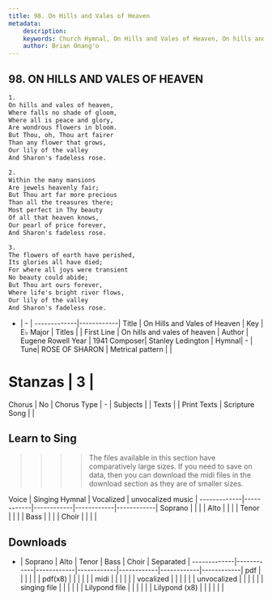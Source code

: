 ```yaml
---
title: 98. On Hills and Vales of Heaven
metadata:
    description: 
    keywords: Church Hymnal, On Hills and Vales of Heaven, On hills and vales of heaven, 
    author: Brian Onang'o
---
```



## 98. ON HILLS AND VALES OF HEAVEN

```txt
1.
On hills and vales of heaven, 
Where falls no shade of gloom, 
Where all is peace and glory, 
Are wondrous flowers in bloom. 
But Thou, oh, Thou art fairer 
Than any flower that grows, 
Our lily of the valley 
And Sharon's fadeless rose. 

2.
Within the many mansions 
Are jewels heavenly fair; 
But Thou art far more precious 
Than all the treasures there; 
Most perfect in Thy beauty 
Of all that heaven knows, 
Our pearl of price forever, 
And Sharon's fadeless rose. 

3.
The flowers of earth have perished, 
Its glories all have died; 
For where all joys were transient 
No beauty could abide; 
But Thou art ours forever, 
Where life's bright river flows, 
Our lily of the valley 
And Sharon's fadeless rose.

```

- |   -  |
-------------|------------|
Title | On Hills and Vales of Heaven |
Key | E♭ Major |
Titles |  |
First Line | On hills and vales of heaven |
Author | Eugene Rowell
Year | 1941
Composer| Stanley Ledington |
Hymnal|  - |
Tune| ROSE OF SHARON |
Metrical pattern | |
# Stanzas | 3 |
Chorus | No |
Chorus Type | - |
Subjects |  |
Texts |  |
Print Texts | 
Scripture Song |  |
  
## Learn to Sing

>>>> The files available in this section have comparatively large sizes. If you need to save on data, then you can download the midi files in the download section as they are of smaller sizes.

Voice |  Singing Hymnal | Vocalized | unvocalized music |
-------------|------------|------------|------------|------------|
Soprano | | | |
Alto | | | |
Tenor | | | |
Bass | | | |
Choir | | | |

## Downloads

- |  Soprano | Alto | Tenor | Bass | Choir | Separated |
-------------|------------|------------|------------|------------|------------|------------|
pdf | | | | | |
pdf(x8) | | | | | |
midi | | | | | |
vocalized | | | | | |
unvocalized | | | | | |
singing file | | | | | |
Lilypond file | | | | | |
Lilypond (x8) | | | | | |
  